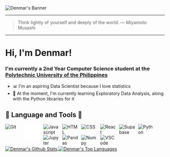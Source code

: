 <picture>
 <source media="(prefers-color-scheme: dark)" srcset="assets/frieren.gif">
 <source media="(prefers-color-scheme: light)" srcset="assets/frieren.gif">
 <img alt="Denmar's Banner" src="assets/frieren.gif">
</picture>

---
> Think lightly of yourself and deeply of the world.
— Miyamoto Musashi
---

# Hi, I'm Denmar!

### I'm currently a 2nd Year Computer Science student at the [Polytechnic University of the Philippines](https://www.pup.edu.ph/)<br/>

- 📊 I'm an aspiring Data Scientist because I love statistics </br>
- 🧠 At the moment, I'm currently learning Exploratory Data Analysis, along with the Python libraries for it


## 🧰 Language and Tools 🔧
<img align="left" alt="Git" width="50px" style="padding-right:10px;" src="https://cdn.jsdelivr.net/gh/devicons/devicon@latest/icons/git/git-plain-wordmark.svg"/>
<img align="left" alt="Github" width="50px" style="padding-right:10px;" src="https://github.com/OneTongue/OneTongue/blob/main/assets/github-mark-white.svg"/>
<img align="left" alt="Javascript" width="50px" style="padding-right:10px;" src="https://cdn.jsdelivr.net/gh/devicons/devicon@latest/icons/javascript/javascript-plain.svg"/>
<img align="left" alt="HTML" width="50px" style="padding-right:10px;" src="https://cdn.jsdelivr.net/gh/devicons/devicon@latest/icons/html5/html5-original-wordmark.svg"/>
<img align="left" alt="CSS" width="50px" style="padding-right:10px;" src="https://cdn.jsdelivr.net/gh/devicons/devicon@latest/icons/css3/css3-original-wordmark.svg"/>
<img align="left" alt="React" width="50px" style="padding-right:10px;" src="https://cdn.jsdelivr.net/gh/devicons/devicon@latest/icons/react/react-original-wordmark.svg"/>
<img align="left" alt="Supabase" width="50px" style="padding-right:10px;" src="https://cdn.jsdelivr.net/gh/devicons/devicon@latest/icons/supabase/supabase-original.svg"/>
<img align="left" alt="Python" width="50px" style="padding-right:10px;" src="https://cdn.jsdelivr.net/gh/devicons/devicon@latest/icons/python/python-original-wordmark.svg"/>
<img align="left" alt="Jupyter" width="50px" style="padding-right:10px;" src="https://cdn.jsdelivr.net/gh/devicons/devicon@latest/icons/jupyter/jupyter-original-wordmark.svg"/>
<img align="left" alt="Pandas" width="50px" style="padding-right:10px;" src="https://cdn.jsdelivr.net/gh/devicons/devicon@latest/icons/pandas/pandas-original-wordmark.svg"/>
<img align="left" alt="Numpy" width="50px" style="padding-right:10px;" src="https://cdn.jsdelivr.net/gh/devicons/devicon@latest/icons/numpy/numpy-plain-wordmark.svg"/>
<img align="left" alt="VSCode" width="50px" style="padding-right:10px;" src="https://cdn.jsdelivr.net/gh/devicons/devicon@latest/icons/vscode/vscode-original-wordmark.svg"/>

<br />

#
<!--
<img align="left" alt ="Denmar's Github Stats" src = "https://github-readme-stats-onetongues-projects.vercel.app/api?username=OneTongue&theme=tokyonight&bg_color=00000000&rank_icon=github" />
<img align="left" alt ="Denmar's Top Languages" src = "https://github-readme-stats-onetongues-projects.vercel.app/api/top-langs/?username=OneTongue&theme=tokyonight&bg_color=00000000" />
-->

<a href="https://github.com/anuraghazra/github-readme-stats">
  <img height=250 align="center" alt ="Denmar's Github Stats" src="https://github-readme-stats-onetongues-projects.vercel.app/api?username=OneTongue&theme=tokyonight&bg_color=00000000&rank_icon=github" />
</a>
<a href="https://github.com/anuraghazra/convoychat">
  <img height=250 align="center" alt ="Denmar's Top Languages" src="https://github-readme-stats-onetongues-projects.vercel.app/api/top-langs/?username=OneTongue&theme=tokyonight&bg_color=00000000&card_width=320" />
</a>

